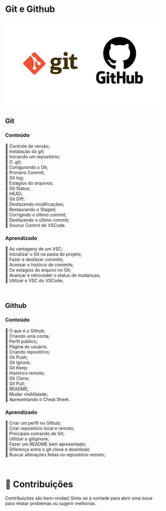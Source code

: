 # Git e Github
<div style="display: flex; justify-content: center; align-items: center;"> 
    <img src="./assets/git-github-readme.png">
</div>

## Git
### Conteúdo
🔸 Controle de versão; <br>
🔸 Instalação do git; <br>
🔸 Iniciando um repositório; <br>
🔸 O .git; <br>
🔸 Conigurando o Git; <br>
🔸 Primeiro Commit; <br>
🔸 Git log; <br>
🔸 Estágios do arquivos; <br>
🔸 Git Status; <br>
🔸 HEAD; <br>
🔸 Git Diff; <br>
🔸 Desfazendo modificações; <br>
🔸 Restaurando o Staged; <br>
🔸 Corrigindo o último commit; <br>
🔸 Desfazendo o último commit; <br>
🔸 Source Control do VSCode. <br>

### Aprendizado
🔹 As vantagens de um VSC; <br>
🔹 Inicializar o Git na pasta do projeto; <br>
🔹 Fazer e desfazer commits; <br>
🔹 Acessar o histócio de commits; <br>
🔹 Os estágios do arquivo no Git; <br>
🔹 Avançar e retroceder o status de mudanças; <br>
🔹 Utilizar o VSC do VSCode; <br>

<br>

## Github
### Conteúdo
🔸 O que é o Github; <br>
🔸 Criando uma conta; <br>
🔸 Perfil público; <br>
🔸 Página do usuário; <br>
🔸 Criando repositório; <br>
🔸 Git Push; <br>
🔸 Git Ignore; <br>
🔸 Git Keep; <br>
🔸 Histórico remoto; <br>
🔸 Git Clone; <br>
🔸 Git Pull; <br>
🔸 README; <br>
🔸 Mudar visibilidade; <br>
🔸 Apresentando o Cheat Sheet. 


### Aprendizado
🔹 Criar um perfil no Github; <br>
🔹 Criar repositório local e remoto; <br>
🔹 Principais comando de Git; <br>
🔹 Utilizar o gitiginore; <br>
🔹 Fazer um README bem apresentado; <br>
🔹 Diferença entre o git clone e download; <br>
🔹 Buscar alterações feitas no repositório remoto; <br>

<br>

# 🤝 Contribuições
 <p align="jistify">Contribuições são bem-vindas! Sinta-se à vontade para abrir uma issue para relatar problemas ou sugerir melhorias.</p>